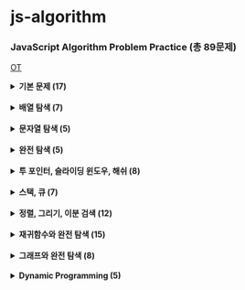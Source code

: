 # js-algorithm

### JavaScript Algorithm Problem Practice (총 89문제)

[OT](https://github.com/ding-co/js-algorithm/blob/main/OT.md)

<details>
  <summary> <strong> 기본 문제 (17) </strong> </summary>

> - [x] [세 수 중 최솟값](https://github.com/ding-co/js-algorithm/blob/main/Section1/pb01.md)
> - [x] [삼각형 판별](https://github.com/ding-co/js-algorithm/blob/main/Section1/pb02.md)
> - [x] [연필 개수](https://github.com/ding-co/js-algorithm/blob/main/Section1/pb03.md)
> - [x] [1부터 N까지의 합](https://github.com/ding-co/js-algorithm/blob/main/Section1/pb04.md)
> - [x] [최솟값 구하기](https://github.com/ding-co/js-algorithm/blob/main/Section1/pb05.md)
> - [x] [보충 - 내장함수로 최솟값, 최댓값 구하기](https://github.com/ding-co/js-algorithm/blob/main/Section1/pb05-alpha.md)
> - [x] [홀수](https://github.com/ding-co/js-algorithm/blob/main/Section1/pb06.md)
> - [x] [10부제](https://github.com/ding-co/js-algorithm/blob/main/Section1/pb07.md)
> - [x] [추가영상 - forEach, map, filter, reduce 메서드 작동원리](https://github.com/ding-co/js-algorithm/blob/main/Section1/method-additional.md)
> - [x] [일곱난쟁이](https://github.com/ding-co/js-algorithm/blob/main/Section1/pb08.md)
> - [x] [A를 #으로](https://github.com/ding-co/js-algorithm/blob/main/Section1/pb09.md)
> - [x] [문자 찾기](https://github.com/ding-co/js-algorithm/blob/main/Section1/pb10.md)
> - [x] [대문자 찾기](https://github.com/ding-co/js-algorithm/blob/main/Section1/pb11.md)
> - [x] [대문자로 통일](https://github.com/ding-co/js-algorithm/blob/main/Section1/pb12.md)
> - [x] [대소문자 변환](https://github.com/ding-co/js-algorithm/blob/main/Section1/pb13.md)
> - [x] [가장 긴 문자열](https://github.com/ding-co/js-algorithm/blob/main/Section1/pb14.md)
> - [x] [가운데 문자 출력](https://github.com/ding-co/js-algorithm/blob/main/Section1/pb15.md)
> - [x] [중복 문자 제거](https://github.com/ding-co/js-algorithm/blob/main/Section1/pb16.md)
> - [x] [중복 단어 제거](https://github.com/ding-co/js-algorithm/blob/main/Section1/pb17.md)

</details>

<br/>

<details>
  <summary> <strong> 배열 탐색 (7) </strong> </summary>

> - [x] [큰 수 출력](https://github.com/ding-co/js-algorithm/blob/main/Section2/pb01.md)
> - [x] [보이는 학생](https://github.com/ding-co/js-algorithm/blob/main/Section2/pb02.md)
> - [x] [가위바위보](https://github.com/ding-co/js-algorithm/blob/main/Section2/pb03.md)
> - [x] [점수 계산](https://github.com/ding-co/js-algorithm/blob/main/Section2/pb04.md)
> - [x] [등수 구하기](https://github.com/ding-co/js-algorithm/blob/main/Section2/pb05.md)
> - [ ] [격자판 최대 합](#)
> - [ ] [봉우리](#)

</details>

<br/>

<details>
  <summary> <strong> 문자열 탐색 (5) </strong> </summary>

> - [ ] [회문 문자열](#)
> - [ ] [유효한 팰린드롬](#)
> - [ ] [숫자만 추출](#)
> - [ ] [가장 짧은 문자 거리](#)
> - [ ] [문자열 압축](#)

</details>

<br/>

<details>
  <summary> <strong> 완전 탐색 (5) </strong> </summary>

> - [ ] [자리수의 합](#)
> - [ ] [뒤집은 소수](#)
> - [ ] [멘토링](#)
> - [ ] [졸업 선물](#)
> - [ ] [K번째 큰수](#)

</details>

<br/>

<details>
  <summary> <strong> 투 포인터, 슬라이딩 윈도우, 해쉬 (8) </strong> </summary>

> - [ ] [두 배열 합치기](#)
> - [ ] [공통 원소 구하기](#)
> - [ ] [연속 부분 수열1](#)
> - [ ] [연속 부분 수열2](#)
> - [ ] [최대 매출](#)
> - [ ] [학급 회장](#)
> - [ ] [아나그램](#)
> - [ ] [모든 아나그램 찾기](#)

</details>

<br/>

<details>
  <summary> <strong> 스택, 큐 (7) </strong> </summary>

> - [ ] [올바른 괄호](#)
> - [ ] [괄호 문자 제거](#)
> - [ ] [크레인 인형뽑기](#)
> - [ ] [후위식 연산](#)
> - [ ] [쇠막대기](#)
> - [ ] [공주 구하기](#)
> - [ ] [교육과정 설계](#)

</details>

<br/>

<details>
  <summary> <strong> 정렬, 그리기, 이분 검색 (12) </strong> </summary>

> - [ ] [선택 정렬](#)
> - [ ] [버블 정렬](#)
> - [ ] [Special Sort](#)
> - [ ] [삽입 정렬](#)
> - [ ] [LRU](#)
> - [ ] [장난꾸러기 현수](#)
> - [ ] [좌표 정렬](#)
> - [ ] [회의실 배정](#)
> - [ ] [결혼식](#)
> - [ ] [이분 검색](#)
> - [ ] [뮤직비디오](#)
> - [ ] [마구간 정하기](#)

</details>

<br/>

<details>
  <summary> <strong> 재귀함수와 완전 탐색 (15) </strong> </summary>

> - [ ] [재귀함수와 스택 프레임](#)
> - [ ] [이진수 출력](#)
> - [ ] [이진 트리 순회](#)
> - [ ] [부분집합 구하기](#)
> - [ ] [합이 같은 부분집합](#)
> - [ ] [바둑이 승차](#)
> - [ ] [최대 점수 구하기](#)
> - [ ] [중복 순열](#)
> - [ ] [동전 교환](#)
> - [ ] [순열 구하기](#)
> - [ ] [팩토리얼](#)
> - [ ] [조합수](#)
> - [ ] [수열 추측하기](#)
> - [ ] [조합 구하기](#)
> - [ ] [수들의 조합](#)

</details>

<br/>

<details>
  <summary> <strong> 그래프와 완전 탐색 (8) </strong> </summary>

> - [ ] [그래프와 인접행렬](#)
> - [ ] [경로 탐색1](#)
> - [ ] [경로 탐색2](#)
> - [ ] [미로 탐색](#)
> - [ ] [이진 트리 탐색](#)
> - [ ] [송아지 찾기](#)
> - [ ] [섬 나라 아일랜드1](#)
> - [ ] [섬 나라 아일랜드2](#)

</details>

<br/>

<details>
  <summary> <strong> Dynamic Programming (5) </strong> </summary>

> - [ ] [계단 오르기](#)
> - [ ] [돌다리 건너기](#)
> - [ ] [최대 부분 증가 수열](#)
> - [ ] [동전 교환](#)
> - [ ] [최대 점수 구하기](#)

</details>
